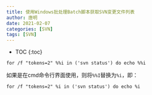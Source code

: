 ```yaml
---
title: 使用Windows批处理Batch脚本获取SVN变更文件列表
author: 唐明
date: 2021-02-07
categories: [SVN]
tags: [SVN]
---
```

* TOC
{:toc}

`for /f "tokens=2" %%i in ('svn status') do echo %%i`

如果是在cmd命令行界面使用，则将`%%I`替换为`%i`，即：

`for /f "tokens=2" %i in ('svn status') do echo %i`
